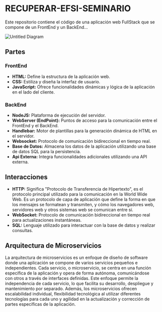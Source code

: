 # RECUPERAR-EFSI-SEMINARIO
Este repositorio contiene el código de una aplicación web FullStack que se compone de un FrontEnd y un BackEnd...

![Untitled Diagram](https://github.com/PioIX/RECUPERAR-EFSI-SEMINARIO-LAMALFA/assets/129954639/9ec1702b-f71a-4864-b24e-77f522be48fd)

## Partes

### FrontEnd
- **HTML:** Define la estructura de la aplicación web.
- **CSS:** Estiliza y diseña la interfaz de usuario.
- **JavaScript:** Ofrece funcionalidades dinámicas y lógica de la aplicación en el lado del cliente.

### BackEnd
- **NodeJS:** Plataforma de ejecución del servidor.
- **WebServer (EndPoint):** Puntos de acceso para la comunicación entre el FrontEnd y el BackEnd.
- **Handlebar:** Motor de plantillas para la generación dinámica de HTML en el servidor.
- **Websocket:** Protocolo de comunicación bidireccional en tiempo real.
- **Base de Datos:** Almacena los datos de la aplicación utilizando una base de datos SQL para la persistencia.
- **Api Externa:** Integra funcionalidades adicionales utilizando una API externa.

## Interacciones
- **HTTP:** Significa "Protocolo de Transferencia de Hipertexto", es el protocolo principal utilizado para la comunicación en la World Wide Web. Es un protocolo de capa de aplicación que define la forma en que los mensajes se formatean y transmiten, y cómo los navegadores web, servidores web y otros sistemas web se comunican entre sí.
- **WebSocket:** Protocolo de comunicación bidireccional en tiempo real para actualizaciones instantáneas.
- **SQL:** Lenguaje utilizado para interactuar con la base de datos y realizar consultas.

## Arquitectura de Microservicios

La arquitectura de microservicios es un enfoque de diseño de software donde una aplicación se compone de varios servicios pequeños e independientes. Cada servicio, o microservicio, se centra en una función específica de la aplicación y opera de forma autónoma, comunicándose con otros a través de interfaces definidas. Este enfoque permite la independencia de cada servicio, lo que facilita su desarrollo, despliegue y mantenimiento por separado. Además, los microservicios ofrecen escalabilidad individual, flexibilidad tecnológica al utilizar diferentes tecnologías para cada uno y agilidad en la actualización y corrección de partes específicas de la aplicación.

